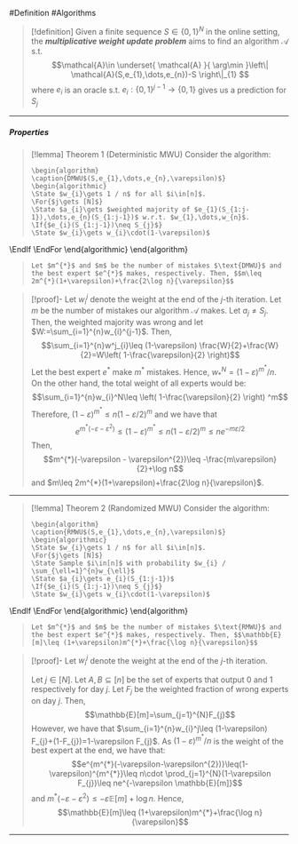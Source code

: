 #Definition #Algorithms 

> [!definition]
> Given a finite sequence $S\in \{ 0,1 \}^N$ in the online setting, the ***multiplicative weight update problem*** aims to find an algorithm $\mathcal{A}$ s.t. $$\mathcal{A}\in \underset{ \mathcal{A} }{ \arg\min }\left\| \mathcal{A}(S,e_{1},\dots,e_{n})-S \right\|_{1} $$where $e_{i}$ is an oracle s.t. $e_{i}:\{ 0,1 \}^{j-1}\to \{ 0,1 \}$ gives us a prediction for $S_{j}$
---
##### Properties
> [!lemma] Theorem 1 (Deterministic MWU)
> Consider the algorithm:
> ```pseudo
> \begin{algorithm} \caption{DMWU$(S,e_{1},\dots,e_{n},\varepsilon)$}
> \begin{algorithmic}
> \State $w_{i}\gets 1 / n$ for all $i\in[n]$.
> \For{$j\gets [N]$}
> \State $a_{i}\gets $weighted majority of $e_{1}(S_{1:j-1}),\dots,e_{n}(S_{1:j-1})$ w.r.t. $w_{1},\dots,w_{n}$.
> \If{$e_{i}(S_{1:j-1})\neq S_{j}$}
> \State $w_{i}\gets w_{i}\cdot(1-\varepsilon)$
\EndIf
\EndFor
\end{algorithmic}
\end{algorithm}
> ```
> Let $m^{*}$ and $m$ be the number of mistakes $\text{DMWU}$ and the best expert $e^{*}$ makes, respectively. Then, $$m\leq 2m^{*}(1+\varepsilon)+\frac{2\log n}{\varepsilon}$$

> [!proof]-
> Let $w_{i}^j$ denote the weight at the end of the $j$-th iteration. Let $m$ be the number of mistakes our algorithm $\mathcal{A}$ makes. Let $a_{j}\neq S_{j}$. Then, the weighted majority was wrong and let $W:=\sum_{i=1}^{n}w_{i}^{j-1}$. Then, $$\sum_{i=1}^{n}w^j_{i}\leq (1-\varepsilon) \frac{W}{2}+\frac{W}{2}=W\left( 1-\frac{\varepsilon}{2} \right)$$Let the best expert $e^{*}$ make $m^{*}$ mistakes. Hence, $w_{{*}}^N=(1-\varepsilon)^{m^{*}} / n$. On the other hand, the total weight of all experts would be: $$\sum_{i=1}^{n}w_{i}^N\leq \left( 1-\frac{\varepsilon}{2} \right) ^m$$Therefore, $(1-\varepsilon)^{m^{*}} \leq n\left( 1- \varepsilon / 2 \right)^m$ and we have that $$e^{m^{*}(-\varepsilon-\varepsilon^{2})}\leq (1-\varepsilon)^{m^{*}}\leq n(1-\varepsilon / 2)^m\leq n e^{-m\varepsilon /2}$$
> Then, $$m^{*}(-\varepsilon - \varepsilon^{2})\leq -\frac{m\varepsilon}{2}+\log n$$and $m\leq 2m^{*}(1+\varepsilon)+\frac{2\log n}{\varepsilon}$.
---
> [!lemma] Theorem 2 (Randomized MWU)
> Consider the algorithm:
> ```pseudo
> \begin{algorithm} \caption{RMWU$(S,e_{1},\dots,e_{n},\varepsilon)$}
> \begin{algorithmic}
> \State $w_{i}\gets 1 / n$ for all $i\in[n]$.
> \For{$j\gets [N]$}
> \State Sample $i\in[n]$ with probability $w_{i} / \sum_{\ell=1}^{n}w_{\ell}$
> \State $a_{i}\gets e_{i}(S_{1:j-1})$
> \If{$e_{i}(S_{1:j-1})\neq S_{j}$}
> \State $w_{i}\gets w_{i}\cdot(1-\varepsilon)$
\EndIf
\EndFor
\end{algorithmic}
\end{algorithm}
> ```
> Let $m^{*}$ and $m$ be the number of mistakes $\text{RMWU}$ and the best expert $e^{*}$ makes, respectively. Then, $$\mathbb{E}[m]\leq (1+\varepsilon)m^{*}+\frac{\log n}{\varepsilon}$$

> [!proof]-
> Let $w_{i}^j$ denote the weight at the end of the $j$-th iteration. 
> 
> Let $j\in [N]$. Let $A,B\subseteq[n]$ be the set of experts that output 0 and 1 respectively for day $j$. Let $F_{j}$ be the weighted fraction of wrong experts on day $j$. Then, $$\mathbb{E}[m]=\sum_{j=1}^{N}F_{j}$$However, we have that $\sum_{i=1}^{n}w_{i}^j\leq (1-\varepsilon) F_{j}+(1-F_{j})=1-\varepsilon F_{j}$. As $(1-\varepsilon)^{m^{*}} / n$ is the weight of the best expert at the end, we have that: $$e^{m^{*}(-\varepsilon-\varepsilon^{2})}\leq(1-\varepsilon)^{m^{*}}\leq n\cdot \prod_{j=1}^{N}(1-\varepsilon F_{j})\leq ne^{-\varepsilon \mathbb{E}[m]}$$and $m^{*}(-\varepsilon-\varepsilon^{2})\leq -\varepsilon \mathbb{E}[m]+\log n$. Hence, $$\mathbb{E}[m]\leq (1+\varepsilon)m^{*}+\frac{\log n}{\varepsilon}$$


---